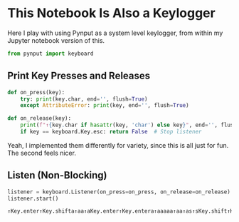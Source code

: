 # This Notebook Is Also a Keylogger

Here I play with using Pynput as a system level keylogger, from within my Jupyter notebook version of this.


```python
from pynput import keyboard 
```

## Print Key Presses and Releases


```python
def on_press(key):
    try: print(key.char, end='', flush=True)
    except AttributeError: print(key, end='', flush=True)
```


```python
def on_release(key):
    print(f"↑{key.char if hasattr(key, 'char') else key}", end='', flush=True)
    if key == keyboard.Key.esc: return False  # Stop listener
```

Yeah, I implemented them differently for variety, since this is all just for fun. The second feels nicer. 

## Listen (Non-Blocking)


```python
listener = keyboard.Listener(on_press=on_press, on_release=on_release)
listener.start()
```

    ↑Key.enter↑Key.shifta↑aa↑aKey.enter↑Key.entera↑aaaaa↑aa↑as↑sKey.shift↑Key.shiftKey.shift_r↑Key.shift_rd↑dd↑dddddddddd↑dKey.esc↑Key.esc
